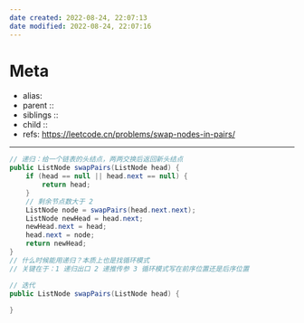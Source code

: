```yaml
---
date created: 2022-08-24, 22:07:13
date modified: 2022-08-24, 22:07:16
---
```


# Meta

- alias:
- parent ::
- siblings ::
- child ::
- refs: https://leetcode.cn/problems/swap-nodes-in-pairs/

---

```java
// 递归：给一个链表的头结点，两两交换后返回新头结点
public ListNode swapPairs(ListNode head) {
    if (head == null || head.next == null) {
        return head;
    }
    // 剩余节点数大于 2
    ListNode node = swapPairs(head.next.next);
    ListNode newHead = head.next;
    newHead.next = head;
    head.next = node;
    return newHead;
}
// 什么时候能用递归？本质上也是找循环模式
// 关键在于：1 递归出口 2 递推传参 3 循环模式写在前序位置还是后序位置

// 迭代
public ListNode swapPairs(ListNode head) {
    
}
```
